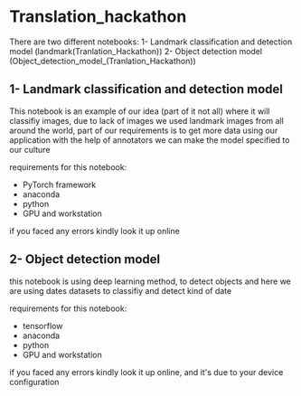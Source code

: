 # Translation_hackathon

There are two different notebooks:
1- Landmark classification and detection model (landmark(Tranlation_Hackathon))
2- Object detection model (Object_detection_model_(Tranlation_Hackathon))



## 1- Landmark classification and detection model
This notebook is an example of our idea (part of it not all) where it will classifiy images, due to lack of images we used landmark images from all around the world, part of our requirements is to get more data using our application with the help of annotators we can make the model specified to our culture

requirements for this notebook:
- PyTorch framework
- anaconda
- python
- GPU and workstation

if you faced any errors kindly look it up online


## 2- Object detection model
this notebook is using deep learning method, to detect objects and here we are using dates datasets to classifiy and detect kind of date

requirements for this notebook:
- tensorflow
- anaconda
- python
- GPU and workstation



if you faced any errors kindly look it up online, and it's due to your device configuration
